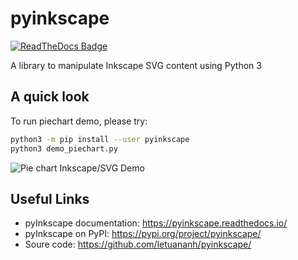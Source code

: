 # pyinkscape

[![ReadTheDocs Badge](https://readthedocs.org/projects/pip/badge/?version=latest&style=plastic)](https://pyinkscape.readthedocs.io/)

A library to manipulate Inkscape SVG content using Python 3

## A quick look

To run piechart demo, please try:
```bash
python3 -m pip install --user pyinkscape
python3 demo_piechart.py
```

![Pie chart Inkscape/SVG Demo](./web/pie.svg)

## Useful Links

- pyInkscape documentation: https://pyinkscape.readthedocs.io/
- pyInkscape on PyPI: https://pypi.org/project/pyinkscape/
- Soure code: https://github.com/letuananh/pyinkscape/
